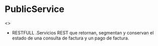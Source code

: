 # PublicService
<<NODEJS>>
 - RESTFULL
    .Servicios REST que retornan, segmentan y conservan el estado de una consulta de factura y un pago de factura.
